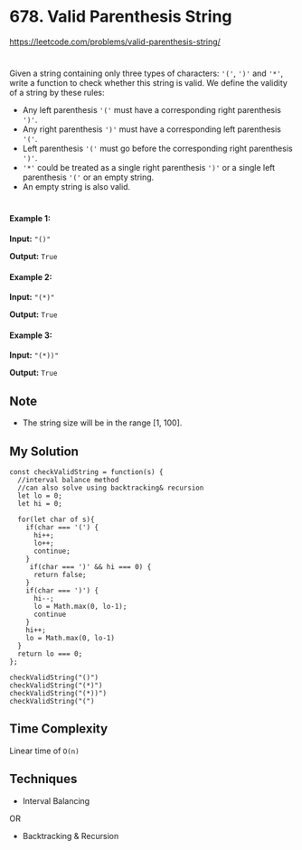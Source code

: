 # 678. Valid Parenthesis String
https://leetcode.com/problems/valid-parenthesis-string/
#
Given a string containing only three types of characters: `'('`, `')'` and `'*'`, write a function to check whether this string is valid. We define the validity of a string by these rules:
- Any left parenthesis `'('` must have a corresponding right parenthesis `')'`.
- Any right parenthesis `')'` must have a corresponding left parenthesis `'('`.
- Left parenthesis `'('` must go before the corresponding right parenthesis `')'`.
- `'*'` could be treated as a single right parenthesis `')'` or a single left parenthesis `'('` or an empty string.
- An empty string is also valid.
 #
#### Example 1:
<b>Input:</b> `"()"`

<b>Output:</b> `True`
#### Example 2:
<b>Input:</b> `"(*)"`

<b>Output:</b> `True`
#### Example 3:
<b>Input:</b> `"(*))"`

<b>Output:</b> `True`

## Note

- The string size will be in the range [1, 100].

## My Solution
```
const checkValidString = function(s) {
  //interval balance method
  //can also solve using backtracking& recursion
  let lo = 0;
  let hi = 0;

  for(let char of s){
    if(char === '(') {
      hi++;
      lo++;
      continue;
    }
     if(char === ')' && hi === 0) {
      return false;
    }
    if(char === ')') {
      hi--;
      lo = Math.max(0, lo-1);
      continue
    }
    hi++;
    lo = Math.max(0, lo-1)
  }
  return lo === 0; 
};

checkValidString("()")
checkValidString("(*)")
checkValidString("(*))")
checkValidString("(")
```

## Time Complexity

Linear time of `O(n)`


## Techniques

- Interval Balancing

OR

- Backtracking & Recursion

